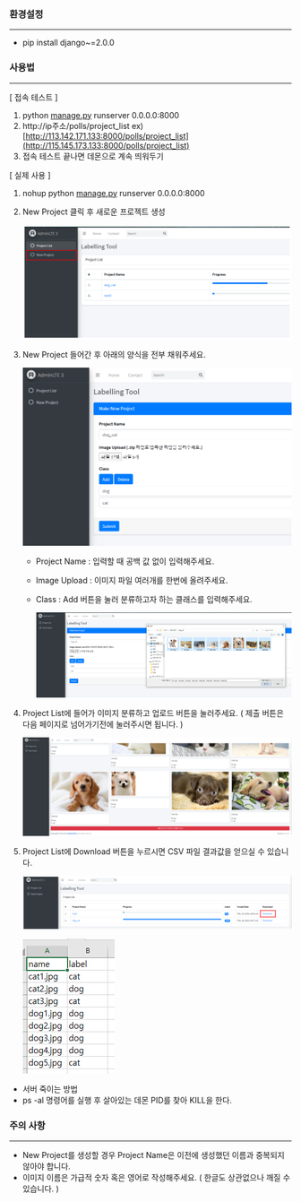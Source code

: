 ### 환경설정
---
- pip install django~=2.0.0


### 사용법
---

[ 접속 테스트 ]

1. python [manage.py](http://manage.py) runserver 0.0.0.0:8000
2. http://ip주소/polls/project_list
ex) [http://113.142.171.133:8000/polls/project_list](http://115.145.173.133:8000/polls/project_list)
3. 접속 테스트 끝나면 데몬으로 계속 띄워두기

[ 실제 사용 ]

1. nohup python [manage.py](http://manage.py/) runserver 0.0.0.0:8000
2. New Project 클릭 후 새로운 프로젝트 생성

    ![1.png](./image/1.png)

3. New Project 들어간 후 아래의 양식을 전부 채워주세요.

    ![2.png](./image/2.png)

    - Project Name : 입력할 때 공백 값 없이 입력해주세요.
    - Image Upload : 이미지 파일 여러개를 한번에 올려주세요.
    - Class : Add 버튼을 눌러 분류하고자 하는 클래스를 입력해주세요.

        ![3.png](./image/3.png)

4. Project List에 들어가 이미지 분류하고 업로드 버튼을 눌러주세요. ( 제출 버튼은 다음 페이지로 넘어가기전에 눌러주시면 됩니다. )

    ![4.png](./image/4.png)

5. Project List에 Download 버튼을 누르시면 CSV 파일 결과값을 얻으실 수 있습니다.

    ![5.png](./image/5.png)

    ![6.png](./image/6.png)

- 서버 죽이는 방법
- ps -al 명령어를 실행 후 살아있는 데몬 PID를 찾아 KILL을 한다.

### 주의 사항

---

- New Project를 생성할 경우 Project Name은 이전에 생성했던 이름과 중복되지 않아야 합니다.
- 이미지 이름은 가급적 숫자 혹은 영어로 작성해주세요. ( 한글도 상관없으나 깨질 수 있습니다. )
